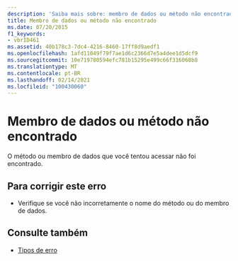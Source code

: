```yaml
---
description: 'Saiba mais sobre: membro de dados ou método não encontrado'
title: Membro de dados ou método não encontrado
ms.date: 07/20/2015
f1_keywords:
- vbrID461
ms.assetid: 40b178c3-7dc4-4216-8460-17ff8d9aedf1
ms.openlocfilehash: 1afd11049f79f7ae1d6c2366d7e5a4dee1d5dcf9
ms.sourcegitcommit: 10e719780594efc781b15295e499c66f316068b8
ms.translationtype: MT
ms.contentlocale: pt-BR
ms.lasthandoff: 02/14/2021
ms.locfileid: "100430060"
---
```

# <a name="method-or-data-member-not-found"></a>Membro de dados ou método não encontrado

O método ou membro de dados que você tentou acessar não foi encontrado.  
  
## <a name="to-correct-this-error"></a>Para corrigir este erro  
  
- Verifique se você não incorretamente o nome do método ou do membro de dados.  
  
## <a name="see-also"></a>Consulte também

- [Tipos de erro](../programming-guide/language-features/error-types.md)
